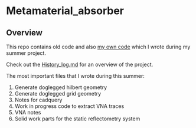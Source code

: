 # Metamaterial_absorber

## Overview

This repo contains old code and also  <a href="https://github.com/zeshenbao/Metamaterial_absorber/tree/main/current/own_code">my own code</a> which I wrote during my summer project.

Check out the [History_log.md](https://github.com/zeshenbao/Metamaterial_absorber/blob/main/History_log.md) for an overview of the project.

The most important files that I wrote during this summer:

1. Generate doglegged hilbert geometry
2. Generate doglegged grid geometry
3. Notes for cadquery
4. Work in progress code to extract VNA traces
5. VNA notes
6. Solid work parts for the static reflectometry system
